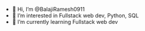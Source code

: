 - 👋 Hi, I’m @BalajiRamesh0911
- 👀 I’m interested in Fullstack web dev, Python, SQL
- 🌱 I’m currently learning Fullstack web dev


<!---
BalajiRamesh0911/BalajiRamesh0911 is a ✨ special ✨ repository because its `README.md` (this file) appears on your GitHub profile.
You can click the Preview link to take a look at your changes.
--->
